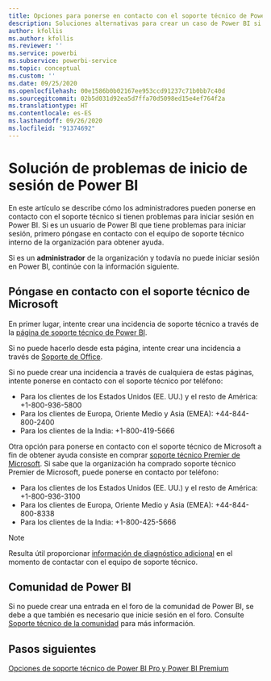 ```yaml
---
title: Opciones para ponerse en contacto con el soporte técnico de Power BI y solucionar problemas de inicio de sesión
description: Soluciones alternativas para crear un caso de Power BI si un usuario no puede iniciar sesión
author: kfollis
ms.author: kfollis
ms.reviewer: ''
ms.service: powerbi
ms.subservice: powerbi-service
ms.topic: conceptual
ms.custom: ''
ms.date: 09/25/2020
ms.openlocfilehash: 00e1586b0b02167ee953ccd91237c71b0bb7c40d
ms.sourcegitcommit: 02b5d031d92ea5d7ffa70d5098ed15e4ef764f2a
ms.translationtype: HT
ms.contentlocale: es-ES
ms.lasthandoff: 09/26/2020
ms.locfileid: "91374692"
---
```

# <a name="troubleshooting-sign-in-issues-for-power-bi"></a>Solución de problemas de inicio de sesión de Power BI

En este artículo se describe cómo los administradores pueden ponerse en contacto con el soporte técnico si tienen problemas para iniciar sesión en Power BI. Si es un usuario de Power BI que tiene problemas para iniciar sesión, primero póngase en contacto con el equipo de soporte técnico interno de la organización para obtener ayuda.

Si es un **administrador** de la organización y todavía no puede iniciar sesión en Power BI, continúe con la información siguiente.

## <a name="contact-microsoft-support"></a>Póngase en contacto con el soporte técnico de Microsoft

En primer lugar, intente crear una incidencia de soporte técnico a través de la [página de soporte técnico de Power BI](https://powerbi.microsoft.com/support/).

Si no puede hacerlo desde esta página, intente crear una incidencia a través de [Soporte de Office](https://support.office.com/home/contact).

Si no puede crear una incidencia a través de cualquiera de estas páginas, intente ponerse en contacto con el soporte técnico por teléfono:

* Para los clientes de los Estados Unidos (EE. UU.) y el resto de América: +1-800-936-5800
* Para los clientes de Europa, Oriente Medio y Asia (EMEA): +44-844-800-2400
* Para los clientes de la India: +1-800-419-5666

Otra opción para ponerse en contacto con el soporte técnico de Microsoft a fin de obtener ayuda consiste en comprar [soporte técnico Premier de Microsoft](https://support.microsoft.com/premier). Si sabe que la organización ha comprado soporte técnico Premier de Microsoft, puede ponerse en contacto por teléfono:

* Para los clientes de los Estados Unidos (EE. UU.) y el resto de América: +1-800-936-3100
* Para los clientes de Europa, Oriente Medio y Asia (EMEA): +44-844-800-8338
* Para los clientes de la India: +1-800-425-5666

> [!Note]
> Resulta útil proporcionar [información de diagnóstico adicional](service-admin-capturing-additional-diagnostic-information-for-power-bi.md) en el momento de contactar con el equipo de soporte técnico.

## <a name="power-bi-community"></a>Comunidad de Power BI

Si no puede crear una entrada en el foro de la comunidad de Power BI, se debe a que también es necesario que inicie sesión en el foro. Consulte [Soporte técnico de la comunidad](https://community.powerbi.com/t5/Community-Support/ct-p/PBI_CommunitySupport) para más información.

## <a name="next-steps"></a>Pasos siguientes

[Opciones de soporte técnico de Power BI Pro y Power BI Premium](service-support-options.md)
